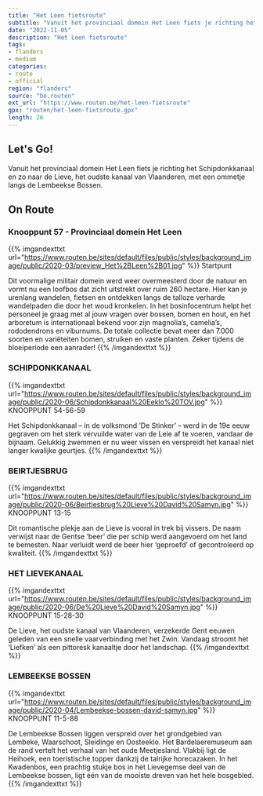 ```yaml
---
title: "Het Leen fietsroute"
subtitle: "Vanuit het provinciaal domein Het Leen fiets je richting het Schipdonkkanaal en zo naar de Lieve, het oudste kanaal van Vlaanderen, met een ommetje langs de Lembeekse Bossen"
date: "2022-11-05"
description: "Het Leen fietsroute"
tags:
- flanders
- medium
categories:
- route
- official
region: "flanders"
source: "be.routen"
ext_url: "https://www.routen.be/het-leen-fietsroute"
gpx: "routen/het-leen-fietsroute.gpx"
length: 26
---
```


## Let's Go!

Vanuit het provinciaal domein Het Leen fiets je richting het Schipdonkkanaal en zo naar de Lieve, het oudste kanaal van Vlaanderen, met een ommetje langs de Lembeekse Bossen.

## On Route

### Knooppunt 57 - Provinciaal domein Het Leen

{{% imgandexttxt url="https://www.routen.be/sites/default/files/public/styles/background_image/public/2020-03/preview_Het%2BLeen%2B01.jpg" %}}
Startpunt

Dit voormalige militair domein werd weer overmeesterd door de natuur en vormt nu een loofbos dat zicht uitstrekt over ruim 260 hectare. Hier kan je urenlang wandelen, fietsen en ontdekken langs de talloze verharde wandelpaden die door het woud kronkelen. In het bosinfocentrum helpt het personeel je graag met al jouw vragen over bossen, bomen en hout, en het arboretum is internationaal bekend voor zijn magnolia’s, camelia’s, rododendrons en viburnums. De totale collectie bevat meer dan 7.000 soorten en variëteiten bomen, struiken en vaste planten. Zeker tijdens de bloeiperiode een aanrader!
{{% /imgandexttxt %}}

### SCHIPDONKKANAAL

{{% imgandexttxt url="https://www.routen.be/sites/default/files/public/styles/background_image/public/2020-06/Schipdonkkanaal%20Eeklo%20TOV.jpg" %}}
KNOOPPUNT 54-56-59

Het Schipdonkkanaal – in de volksmond ‘De Stinker’ – werd in de 19e eeuw gegraven om het sterk vervuilde water van de Leie af te voeren, vandaar de bijnaam. Gelukkig zwemmen er nu weer vissen en verspreidt het kanaal niet langer kwalijke geurtjes.
{{% /imgandexttxt %}}

### BEIRTJESBRUG

{{% imgandexttxt url="https://www.routen.be/sites/default/files/public/styles/background_image/public/2020-06/Beirtjesbrug%20Lieve%20David%20Samyn.jpg" %}}
KNOOPPUNT 13-15

Dit romantische plekje aan de Lieve is vooral in trek bij vissers. De naam verwijst naar de Gentse ‘beer’ die per schip werd aangevoerd om het land te bemesten. Naar verluidt werd de beer hier ‘geproefd’ of gecontroleerd op kwaliteit.
{{% /imgandexttxt %}}

### HET LIEVEKANAAL

{{% imgandexttxt url="https://www.routen.be/sites/default/files/public/styles/background_image/public/2020-06/De%20Lieve%20David%20Samyn.jpg" %}}
KNOOPPUNT 15-28-30

De Lieve, het oudste kanaal van Vlaanderen, verzekerde Gent eeuwen geleden van een snelle vaarverbinding met het Zwin. Vandaag stroomt het ‘Liefken’ als een pittoresk kanaaltje door het landschap.
{{% /imgandexttxt %}}

### LEMBEEKSE BOSSEN

{{% imgandexttxt url="https://www.routen.be/sites/default/files/public/styles/background_image/public/2020-04/Lembeekse-bossen-david-samyn.jpg" %}}
KNOOPPUNT 11-5-88

De Lembeekse Bossen liggen verspreid over het grondgebied van Lembeke, Waarschoot, Sleidinge en Oosteeklo. Het Bardelaeremuseum aan de rand vertelt het verhaal van het oude Meetjesland. Vlakbij ligt de Heihoek, een toeristische topper dankzij de talrijke horecazaken. In het Kwadenbos, een prachtig stukje bos in het Lievegemse deel van de Lembeekse bossen, ligt één van de mooiste dreven van het hele bosgebied.
{{% /imgandexttxt %}}


